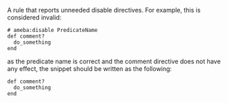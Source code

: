 A rule that reports unneeded disable directives.
For example, this is considered invalid:

```
# ameba:disable PredicateName
def comment?
  do_something
end
```

as the predicate name is correct and the comment directive does not
have any effect, the snippet should be written as the following:

```
def comment?
  do_something
end
```
